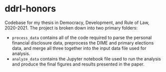 # ddrl-honors

Codebase for my thesis in Democracy, Development, and Rule of Law, 2020-2021.
The project is broken down into two primary folders:

- `process_data` contains all of the code required to parse the personal
  financial disclosure data, preprocess the DIME and primary elections data,
  and merge all three together into the input data file used for analysis.
- `analyze_data` contains the Jupyter notebook file used to run the analysis
  and produce the final figures and results presented in the paper.

